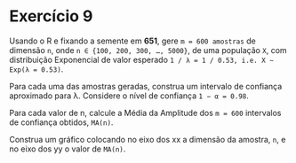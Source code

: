 # Exercício 9
Usando o R e fixando a semente em **651**, gere `m = 600 amostras` de dimensão `n`, onde `n ∈ {100, 200, 300, …, 5000}`, de uma população `X`, com distribuição Exponencial de valor esperado `1 / λ = 1 / 0.53, i.e. X ∼ Exp(λ = 0.53)`.

Para cada uma das amostras geradas, construa um intervalo de confiança aproximado para λ. Considere o nível de confiança `1 − α = 0.98`.

Para cada valor de n, calcule a Média da Amplitude dos `m = 600` intervalos de confiança obtidos, `MA(n)`.

Construa um gráfico colocando no eixo dos xx a dimensão da amostra, `n`, e no eixo dos yy o valor de `MA(n)`.
